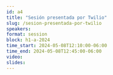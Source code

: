 ```yaml
---
id: a4
title: "Sesión presentada por Twilio"
slug: /sesion-presentada-por-twilio
speakers:
format: session
block: h1-a-2024
time_start: 2024-05-08T12:10:00-06:00
time_end: 2024-05-08T12:45:00-06:00
video:
slides:
---
```

